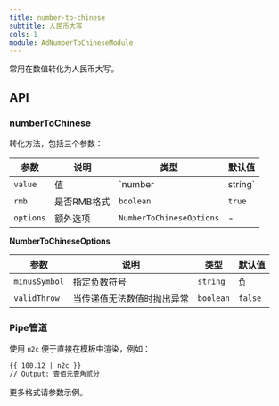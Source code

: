```yaml
---
title: number-to-chinese
subtitle: 人民币大写
cols: 1
module: AdNumberToChineseModule
---
```


常用在数值转化为人民币大写。

## API

### numberToChinese

转化方法，包括三个参数：

参数 | 说明 | 类型 | 默认值
----|------|-----|------
`value` | 值 | `number | string` | -
`rmb` | 是否RMB格式 | `boolean` | `true`
`options` | 额外选项 | `NumberToChineseOptions` | -

**NumberToChineseOptions**

参数 | 说明 | 类型 | 默认值
----|------|-----|------
`minusSymbol` | 指定负数符号 | `string` | `负`
`validThrow` | 当传递值无法数值时抛出异常 | `boolean` | `false`

### Pipe管道

使用 `n2c` 便于直接在模板中渲染，例如：

```html
{{ 100.12 | n2c }}
// Output: 壹佰元壹角贰分
```

更多格式请参数示例。
